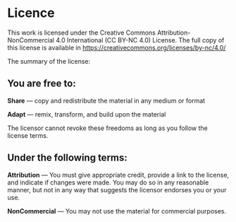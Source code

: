 # Licence

This work is licensed under the Creative Commons Attribution-NonCommercial 4.0 International (CC BY-NC 4.0) License. 
The full copy of this license is available in https://creativecommons.org/licenses/by-nc/4.0/

The summary of the license:

## You are free to:

**Share** — copy and redistribute the material in any medium or format

**Adapt** — remix, transform, and build upon the material

The licensor cannot revoke these freedoms as long as you follow the license terms.

## Under the following terms:

**Attribution** — You must give appropriate credit, provide a link to the license, and indicate if changes were made. You may do so in any reasonable manner, but not in any way that suggests the licensor endorses you or your use.

**NonCommercial** — You may not use the material for commercial purposes.

